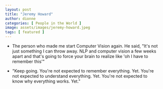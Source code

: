 ```yaml
---
layout: post
title: "Jeremy Howard"
author: dionne
categories: [ People in the World ]
image: assets/images/jeremy-howard.jpeg
tags: [ featured ]
---
```



- The person who made me start Computer Vision again. He said, "It's not just something I can throw away. NLP and computer vision a few weeks apart and that's going to force your brain to realize like 'oh I have to remember this'"

- "Keep going.  You're not expected to remember everything. Yet.  You're not expected to understand everything. Yet. You're not expected to know why everything works.  Yet."